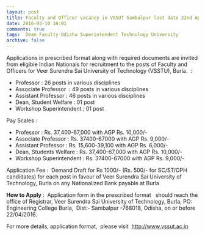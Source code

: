 ```yaml
---
layout: post
title: Faculty and Officer vacancy in VSSUT Sambalpur last date 22nd April-2016   
date: 2016-03-10 16:01
comments: true
tags:  Dean Faculty Odisha Superintendent Technology University 
archive: false
---
```

Applications in prescribed format along with required documents are invited from eligible Indian Nationals for recruitment to the posts of Faculty and Officers for Veer Surendra Sai University of Technology (VSSTU), Burla.  :

- Professor : 26 posts in various disciplines 
- Associate Professor  : 49 posts in various disciplines
- Assistant Professor : 46 posts in various disciplines 
- Dean, Student Welfare : 01 post  
- Workshop Superintendent : 01 post  

Pay Scales :

- Professor : Rs. 37,400-67,000 with AGP Rs. 10,000/-
- Associate Professor : Rs. 37400-67000 with AGP Rs. 9,000/-
- Assistant Professor : Rs. 15,600-39,100 with AGP Rs. 6,000/-
- Dean, Students Welfare : Rs. 37,400-67,000 with AGP Rs. 10,000/-
- Workshop Superintendent : Rs. 37400-67000 with AGP Rs. 9,000/-

Application Fee :  Demand Draft for Rs 1000/- (Rs. 500/- for SC/ST/OPH candidates) for each post in favour of Veer Surendra Sai University of Technology, Burla on any Nationalized Bank payable at Burla

**How to Apply** :  Application form in the prescribed format   should reach the office of Registrar, Veer Surendra Sai University of Technology, Burla, PO: Engineering College Burla,  Dist:- Sambalpur -768018, Odisha, on or before 22/04/2016.

For more details, application format,  please visit  <http://www.vssut.ac.in>

